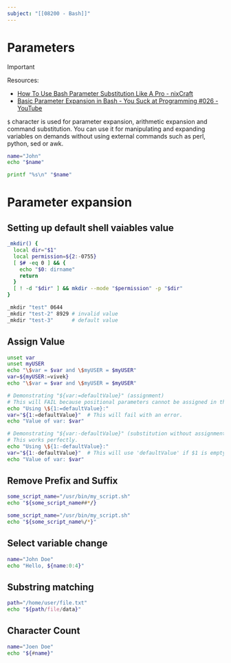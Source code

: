 ```yaml
---
subject: "[[08200 - Bash]]"
---
```

# Parameters

> [!IMPORTANT] 
> Resources:
> - [How To Use Bash Parameter Substitution Like A Pro - nixCraft](https://www.cyberciti.biz/tips/bash-shell-parameter-substitution-2.html)
> - [Basic Parameter Expansion in Bash - You Suck at Programming #026 - YouTube](https://www.youtube.com/watch?v=Bzi7pa7y15M)

`$` character is used for parameter expansion, arithmetic expansion and command substitution. You can use it for manipulating and expanding variables on demands without using external commands such as perl, python, sed or awk.

```bash
name="John"
echo "$name"

printf "%s\n" "$name"
```
# Parameter expansion

## Setting up default shell vaiables value

```bash
_mkdir() {
  local dir="$1"
  local permission=${2:-0755}
  [ $# -eq 0 ] && {
    echo "$0: dirname"
    return
  }
  [ ! -d "$dir" ] && mkdir --mode "$permission" -p "$dir"
}

_mkdir "test" 0644
_mkdir "test-2" 8929 # invalid value
_mkdir "test-3"      # default value
```
## Assign Value

```bash
unset var
unset myUSER
echo "\$var = $var and \$myUSER = $myUSER"
var=${myUSER:=vivek}
echo "\$var = $var and \$myUSER = $myUSER"
```

```bash
# Demonstrating "${var:=defaultValue}" (assignment)
# This will FAIL because positional parameters cannot be assigned in this way.
echo "Using \${1:=defaultValue}:"
var="${1:=defaultValue}"  # This will fail with an error.
echo "Value of var: $var"

# Demonstrating "${var:-defaultValue}" (substitution without assignment)
# This works perfectly.
echo "Using \${1:-defaultValue}:"
var="${1:-defaultValue}"  # This will use 'defaultValue' if $1 is empty or unset.
echo "Value of var: $var"

```

## Remove Prefix and Suffix

```bash
some_script_name="/usr/bin/my_script.sh"
echo "${some_script_name##*/}
```

```bash
some_script_name="/usr/bin/my_script.sh"
echo "${some_script_name%/*}"
```

## Select variable change

```bash
name="John Doe"
echo "Hello, ${name:0:4}"
```

## Substring matching

```bash
path="/home/user/file.txt"
echo "${path/file/data}"
```

## Character Count

```bash
name="Joen Doe"
echo "${#name}"
```














